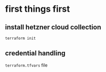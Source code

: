 # first things first

## install hetzner cloud collection

```
terraform init
```

## credential handling

`terraform.tfvars` file
